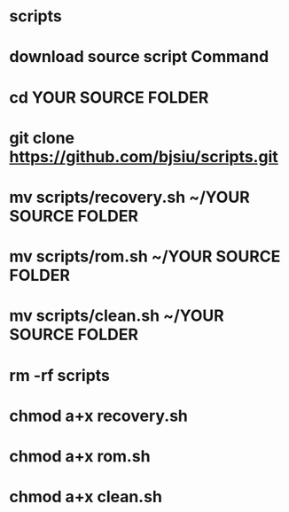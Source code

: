 # scripts

# download source script Command

# cd YOUR SOURCE FOLDER
# git clone https://github.com/bjsiu/scripts.git
# mv scripts/recovery.sh ~/YOUR SOURCE FOLDER
# mv scripts/rom.sh ~/YOUR SOURCE FOLDER
# mv scripts/clean.sh ~/YOUR SOURCE FOLDER
# rm -rf scripts
# chmod a+x recovery.sh
# chmod a+x rom.sh
# chmod a+x clean.sh
